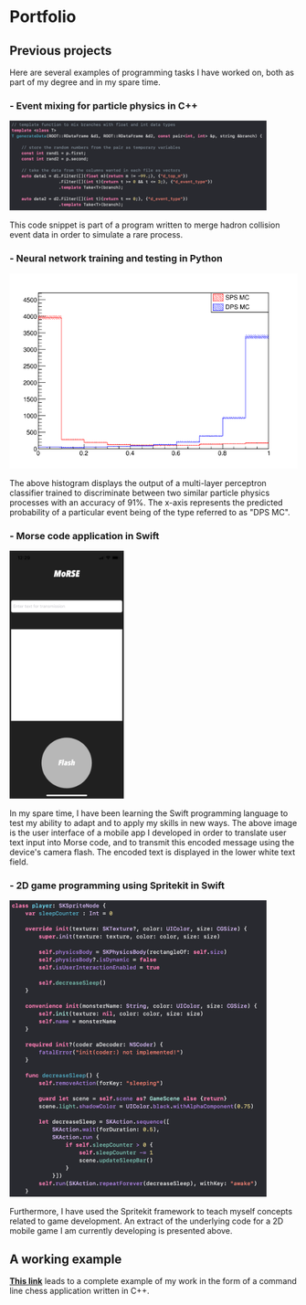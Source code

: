 # Portfolio

## Previous projects
Here are several examples of programming tasks I have worked on, both as part of my degree and in my spare time.

### - Event mixing for particle physics in C++
  <img src="images/Screenshot 2020-07-01 at 13.07.39.png" alt = "Event mixing example" width="450"/>

  This code snippet is part of a program written to merge hadron collision event data in order to simulate a rare process.

### - Neural network training and testing in Python
  ![MLP example image](images/MLP_example.png)
  
  The above histogram displays the output of a multi-layer perceptron classifier trained to discriminate between two similar particle physics processes with an accuracy of 91%. The x-axis represents the predicted probability of a particular event being of the type referred to as "DPS MC".
  
### - Morse code application in Swift
  <img src="images/IMG_8566.PNG" alt="Morse UI" width="200"/>

  In my spare time, I have been learning the Swift programming language to test my ability to adapt and to apply my skills in new ways. The above image is the user interface of a mobile app I developed in order to translate user text input into Morse code, and to transmit this encoded message using the device's camera flash. The encoded text is displayed in the lower white text field.
    
### - 2D game programming using Spritekit in Swift
  <img src="images/Screenshot 2020-07-01 at 12.27.38.png" alt = "Game program example" width="450"/>

  Furthermore, I have used the Spritekit framework to teach myself concepts related to game development. An extract of the underlying code for a 2D mobile game I am currently developing is presented above.

## A working example
[__This link__](https://github.com/msilcs/Object_Oriented_Chess_Program) leads to a complete example of my work in the form of a command line chess application written in C++.
